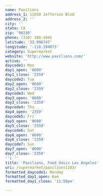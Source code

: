 ```yaml
---
name: Pavilions
address_1: 11030 Jefferson Blvd
address_2: ''
city: ''
state: CA
zip: '90230'
phone: (310) 398-1945
latitude: '33.996747'
longitude: '-118.394073'
category: Supermarket
website: 'http://www.pavilions.com/'
active: ''
daycode1: Mon
day1_open: '0600'
day1_close: '2359'
daycode2: Tue
day2_open: '0600'
day2_close: '2359'
daycode3: Wed
day3_open: '0600'
day3_close: '2359'
daycode4: Thu
day4_open: '2359'
daycode5: Fri
day5_open: '0600'
day5_close: '2359'
daycode6: Sat
day6_open: '0600'
day6_close: '2359'
daycode7: Sun
day7_open: '0600'
day7_close: '2359'
'': ''
title: 'Pavilions, Food Oasis Los Angeles'
uri: /supermarket/pavilions1103/
formatted_daycode1: Monday
formatted_day1_open: 6am
formatted_day1_close: '11:59pm'

---
```

